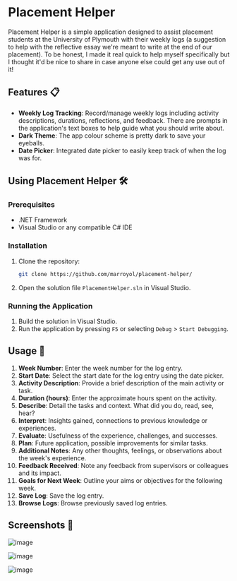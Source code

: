# Placement Helper 

Placement Helper is a simple application designed to assist placement students at the University of Plymouth with their weekly logs (a suggestion to help with the reflective essay we're meant to write at the end of our placement). To be honest, I made it real quick to help myself specifically but I thought it'd be nice to share in case anyone else could get any use out of it! 

## Features 📋

- **Weekly Log Tracking**: Record/manage weekly logs including activity descriptions, durations, reflections, and feedback. There are prompts in the application's text boxes to help guide what you should write about.
- **Dark Theme**: The app colour scheme is pretty dark to save your eyeballs.
- **Date Picker**: Integrated date picker to easily keep track of when the log was for.

## Using Placement Helper 🛠️

### Prerequisites 

- .NET Framework
- Visual Studio or any compatible C# IDE

### Installation 

1. Clone the repository:
    ```bash
    git clone https://github.com/marroyol/placement-helper/
    ```
2. Open the solution file `PlacementHelper.sln` in Visual Studio.

### Running the Application

1. Build the solution in Visual Studio.
2. Run the application by pressing `F5` or selecting `Debug` > `Start Debugging`.

## Usage 📖

1. **Week Number**: Enter the week number for the log entry.
2. **Start Date**: Select the start date for the log entry using the date picker.
3. **Activity Description**: Provide a brief description of the main activity or task.
4. **Duration (hours)**: Enter the approximate hours spent on the activity.
5. **Describe**: Detail the tasks and context. What did you do, read, see, hear?
6. **Interpret**: Insights gained, connections to previous knowledge or experiences.
7. **Evaluate**: Usefulness of the experience, challenges, and successes.
8. **Plan**: Future application, possible improvements for similar tasks.
9. **Additional Notes**: Any other thoughts, feelings, or observations about the week's experience.
10. **Feedback Received**: Note any feedback from supervisors or colleagues and its impact.
11. **Goals for Next Week**: Outline your aims or objectives for the following week.
12. **Save Log**: Save the log entry.
13. **Browse Logs**: Browse previously saved log entries.

## Screenshots 📸

![image](https://github.com/marroyol/placement-helper/assets/114653099/3b254d06-ee6a-42bc-bf9f-9620c6944746)

![image](https://github.com/marroyol/placement-helper/assets/114653099/8cca556c-091f-4ef2-9d32-d1d6e4addbc8)

![image](https://github.com/marroyol/placement-helper/assets/114653099/dabeaa3b-1486-4ccb-b765-15f47f539713)


